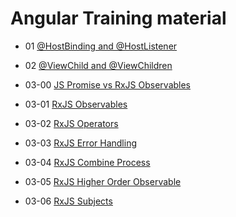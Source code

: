 # Angular Training material


- 01 [@HostBinding and @HostListener](./modules/01-hostlistener-hostbinding.md)

- 02 [@ViewChild and @ViewChildren](./modules/02-viewchild-viewchildren.md)

- 03-00 [JS Promise vs RxJS Observables](./modules/03-00-JS-promise-vs-RxJS-Observables.md)

- 03-01 [RxJS Observables](./modules/03-01-RxJS-Observables.md)

- 03-02 [RxJS Operators](./modules/03-02-RxJS-Operators.md)

- 03-03 [RxJS Error Handling](./modules/03-03-RxJS-Error-Handling.md)

- 03-04 [RxJS Combine Process](./modules/03-04-RxJS-Combine-Process.md)

- 03-05 [RxJS Higher Order Observable](./modules/03-05-RxJS-Higher-Order-Observable.md)

- 03-06 [RxJS Subjects](./modules/03-06-RxJS-Subjects.md)

